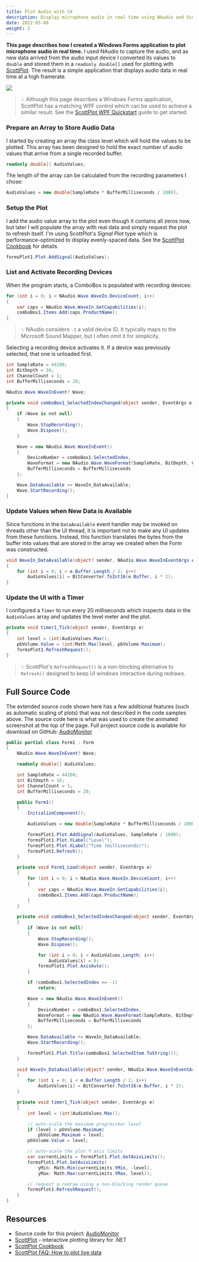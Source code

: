 ```yaml
---
title: Plot Audio with C#
description: Display microphone audio in real time using NAudio and ScottPlot
date: 2022-05-08
weight: 2
---
```


**This page describes how I created a Windows Forms application to plot microphone audio in real time.** I used NAudio to capture the audio, and as new data arrived from the audio input device I converted its values to `double` and stored them in a `readonly double[]` used for plotting with [ScottPlot](https://scottplot.net). The result is a simple application that displays audio data in real time at a high framerate.

<img src='winforms-audio-level-meter.gif' class='mx-auto d-block my-5'>

> 💡 Although this page describes a Windows Forms application, ScottPlot has a matching WPF control which can be used to achieve a similar result. See the [ScottPlot WPF Quickstart](https://scottplot.net/quickstart/wpf/) guide to get started.

### Prepare an Array to Store Audio Data

I started by creating an array the class level which will hold the values to be plotted. This array has been designed to hold the exact number of audio values that arrive from a single recorded buffer.

```cs
readonly double[] AudioValues;
```

The length of the array can be calculated from the recording parameters I chose:

```cs
AudioValues = new double[SampleRate * BufferMilliseconds / 1000];
```

### Setup the Plot

I add the audio value array to the plot even though it contains all zeros now, but later I will populate the array with real data and simply request the plot to refresh itself. I'm using ScottPlot's _Signal Plot_ type which is performance-optimized to display evenly-spaced data. See the [ScottPlot Cookbook](https://scottplot.net/cookbook/) for details.

```cs
formsPlot1.Plot.AddSignal(AudioValues);
```

### List and Activate Recording Devices

When the program starts, a ComboBox is populated with recording devices:

```cs
for (int i = 0; i < NAudio.Wave.WaveIn.DeviceCount; i++)
{
    var caps = NAudio.Wave.WaveIn.GetCapabilities(i);
    comboBox1.Items.Add(caps.ProductName);
}
```

> 💡 NAudio considers `-1` a valid device ID. It typically maps to the Microsoft Sound Mapper, but I often omit it for simplicity.

Selecting a recording device activates it. If a device was previously selected, that one is unloaded first.

```cs
int SampleRate = 44100;
int BitDepth = 16;
int ChannelCount = 1;
int BufferMilliseconds = 20;

NAudio.Wave.WaveInEvent? Wave;

private void comboBox1_SelectedIndexChanged(object sender, EventArgs e)
{
    if (Wave is not null)
    {
        Wave.StopRecording();
        Wave.Dispose();
    }

    Wave = new NAudio.Wave.WaveInEvent()
    {
        DeviceNumber = comboBox1.SelectedIndex,
        WaveFormat = new NAudio.Wave.WaveFormat(SampleRate, BitDepth, ChannelCount),
        BufferMilliseconds = BufferMilliseconds
    };

    Wave.DataAvailable += WaveIn_DataAvailable;
    Wave.StartRecording();
}
```

### Update Values when New Data is Available

Since functions in the `DataAvailable` event handler may be invoked on threads other than the UI thread, it is important not to make any UI updates from these functions. Instead, this function translates the bytes from the buffer into values that are stored in the array we created when the Form was constructed.

```cs
void WaveIn_DataAvailable(object? sender, NAudio.Wave.WaveInEventArgs e)
{
    for (int i = 0; i < e.Buffer.Length / 2; i++)
        AudioValues[i] = BitConverter.ToInt16(e.Buffer, i * 2);
}
```

### Update the UI with a Timer

I configured a `Timer` to run every 20 milliseconds which inspects data in the `AudioValues` array and updates the level meter and the plot.

```cs
private void timer1_Tick(object sender, EventArgs e)
{
    int level = (int)AudioValues.Max();
    pbVolume.Value = (int)Math.Max(level, pbVolume.Maximum);
    formsPlot1.RefreshRequest();
}
```

> 💡 ScottPlot's `RefreshRequest()` is a non-blocking alternative to `Refresh()` designed to keep UI windows interactive during redraws.

## Full Source Code

The extended source code shown here has a few additional features (such as automatic scaling of plots) that was not described in the code samples above. The source code here is what was used to create the animated screenshot at the top of the page. Full project source code is available for download on GitHub: [AudioMonitor](https://github.com/swharden/Csharp-Data-Visualization/tree/main/projects/audio/AudioMonitor)

```cs
public partial class Form1 : Form
{
    NAudio.Wave.WaveInEvent? Wave;

    readonly double[] AudioValues;

    int SampleRate = 44100;
    int BitDepth = 16;
    int ChannelCount = 1;
    int BufferMilliseconds = 20;

    public Form1()
    {
        InitializeComponent();

        AudioValues = new double[SampleRate * BufferMilliseconds / 1000];

        formsPlot1.Plot.AddSignal(AudioValues, SampleRate / 1000);
        formsPlot1.Plot.YLabel("Level");
        formsPlot1.Plot.XLabel("Time (milliseconds)");
        formsPlot1.Refresh();
    }

    private void Form1_Load(object sender, EventArgs e)
    {
        for (int i = 0; i < NAudio.Wave.WaveIn.DeviceCount; i++)
        {
            var caps = NAudio.Wave.WaveIn.GetCapabilities(i);
            comboBox1.Items.Add(caps.ProductName);
        }
    }

    private void comboBox1_SelectedIndexChanged(object sender, EventArgs e)
    {
        if (Wave is not null)
        {
            Wave.StopRecording();
            Wave.Dispose();

            for (int i = 0; i < AudioValues.Length; i++)
                AudioValues[i] = 0;
            formsPlot1.Plot.AxisAuto();
        }

        if (comboBox1.SelectedIndex == -1)
            return;

        Wave = new NAudio.Wave.WaveInEvent()
        {
            DeviceNumber = comboBox1.SelectedIndex,
            WaveFormat = new NAudio.Wave.WaveFormat(SampleRate, BitDepth, ChannelCount),
            BufferMilliseconds = BufferMilliseconds
        };

        Wave.DataAvailable += WaveIn_DataAvailable;
        Wave.StartRecording();

        formsPlot1.Plot.Title(comboBox1.SelectedItem.ToString());
    }

    void WaveIn_DataAvailable(object? sender, NAudio.Wave.WaveInEventArgs e)
    {
        for (int i = 0; i < e.Buffer.Length / 2; i++)
            AudioValues[i] = BitConverter.ToInt16(e.Buffer, i * 2);
    }

    private void timer1_Tick(object sender, EventArgs e)
    {
        int level = (int)AudioValues.Max();

        // auto-scale the maximum progressbar level
        if (level > pbVolume.Maximum)
            pbVolume.Maximum = level;
        pbVolume.Value = level;

        // auto-scale the plot Y axis limits
        var currentLimits = formsPlot1.Plot.GetAxisLimits();
        formsPlot1.Plot.SetAxisLimits(
            yMin: Math.Min(currentLimits.YMin, -level),
            yMax: Math.Max(currentLimits.YMax, level));

        // request a redraw using a non-blocking render queue
        formsPlot1.RefreshRequest();
    }
}
```

## Resources
* Source code for this project: [AudioMonitor](https://github.com/swharden/Csharp-Data-Visualization/tree/main/projects/audio/AudioMonitor)
* [ScottPlot](https://ScottPlot.NET) - interactive plotting library for .NET
* [ScottPlot Cookbook](https://scottplot.net/cookbook/)
* [ScottPlot FAQ: How to plot live data](https://scottplot.net/faq/live-data/)